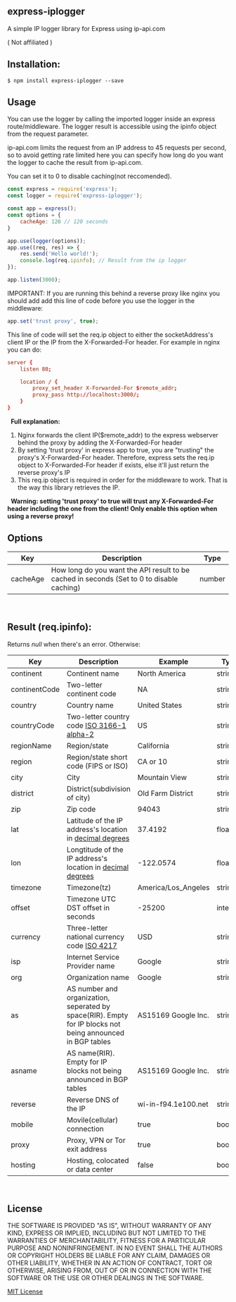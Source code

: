 ## express-iplogger

A simple IP logger library for Express using ip-api.com

( Not affiliated )

## Installation:

    $ npm install express-iplogger --save

## Usage

You can use the logger by calling the imported logger inside an express route/middleware. The logger result is accessible using the ipinfo object from the request parameter.

ip-api.com limits the request from an IP address to 45 requests per second, so to avoid getting rate limited here you can specify how long do you want the logger to cache the result from ip-api.com.

You can set it to 0 to disable caching(not reccomended).
```js
const express = require('express');
const logger = require('express-iplogger');

const app = express();
const options = {
	cacheAge: 120 // 120 seconds
}

app.use(logger(options));
app.use((req, res) => {
	res.send('Hello world!');
	console.log(req.ipinfo); // Result from the ip logger
});

app.listen(3000);
```

IMPORTANT: If you are running this behind a reverse proxy like nginx you should add add this line of code before you use the logger in the middleware:

```js
app.set('trust proxy', true);
```

This line of code will set the req.ip object to either the socketAddress's client IP or the IP from the X-Forwarded-For header. For example in nginx you can do:
```conf
server {
	listen 80;

	location / {
		proxy_set_header X-Forwarded-For $remote_addr;
		proxy_pass http://localhost:3000/;
	}
}
```

&nbsp;
**Full explanation:**
1. Nginx forwards the client IP($remote_addr) to the express webserver behind the proxy by adding the X-Forwarded-For header
2. By setting 'trust proxy' in express app to true, you are "trusting" the proxy's X-Forwarded-For header. Therefore, express sets the req.ip object to X-Forwarded-For header if exists, else it'll just return the reverse proxy's IP
3. This req.ip object is required in order for the middleware to work. That is the way this library retrieves the IP.

&nbsp;
**Warning: setting 'trust proxy' to true will trust any X-Forwarded-For header including the one from the client! Only enable this option when using a reverse proxy!**

## Options
| Key      | Description                                                                               | Type   |
|----------|-------------------------------------------------------------------------------------------|--------|
| cacheAge | How long do you want the API result to be cached in seconds (Set to 0 to disable caching) | number |

&nbsp;
## Result (req.ipinfo):

Returns *null* when there's an error. Otherwise:

| Key           | Description                                                                                                 | Example             | Type    |
|---------------|-------------------------------------------------------------------------------------------------------------|---------------------|---------|
| continent     | Continent name                                                                                              | North America       | string  |
| continentCode | Two-letter continent code                                                                                   | NA                  | string  |
| country       | Country name                                                                                                | United States       | string  |
| countryCode   | Two-letter country code [ISO 3166-1 alpha-2](https://en.wikipedia.org/wiki/ISO_3166-1_alpha-2)              | US                  | string  |
| regionName    | Region/state                                                                                                | California          | string  |
| region        | Region/state short code (FIPS or ISO)                                                                       | CA or 10            | string  |
| city          | City                                                                                                        | Mountain View       | string  |
| district      | District(subdivision of city)                                                                               | Old Farm District   | string  |
| zip           | Zip code                                                                                                    | 94043               | string  |
| lat           | Latitude of the IP address's location in [decimal degrees](https://en.wikipedia.org/wiki/Decimal_degrees)   | 37.4192             | float   |
| lon           | Longtitude of the IP address's location in [decimal degrees](https://en.wikipedia.org/wiki/Decimal_degrees) | -122.0574           | float   |
| timezone      | Timezone(tz)                                                                                                | America/Los_Angeles | string  |
| offset        | Timezone UTC DST offset in seconds                                                                          | -25200              | integer |
| currency      | Three-letter national currency code [ISO 4217](https://en.wikipedia.org/wiki/ISO_4217)                      | USD                 | string  |
| isp           | Internet Service Provider name                                                                              | Google              | string  |
| org           | Organization name                                                                                           | Google              | string  |
| as            | AS number and organization, seperated by space(RIR). Empty for IP blocks not being announced in BGP tables  | AS15169 Google Inc. | string  |
| asname        | AS name(RIR). Empty for IP blocks not being announced in BGP tables                                         | AS15169 Google Inc. | string  |
| reverse       | Reverse DNS of the IP                                                                                       | wi-in-f94.1e100.net | string  |
| mobile        | Movile(cellular) connection                                                                                 | true                | boolean |
| proxy         | Proxy, VPN or Tor exit address                                                                              | true                | boolean |
| hosting       | Hosting, colocated or data center                                                                           | false               | boolean |

&nbsp;
## License
THE SOFTWARE IS PROVIDED "AS IS", WITHOUT WARRANTY OF ANY KIND, EXPRESS OR IMPLIED, INCLUDING BUT NOT LIMITED TO THE WARRANTIES OF MERCHANTABILITY, FITNESS FOR A PARTICULAR PURPOSE AND NONINFRINGEMENT. IN NO EVENT SHALL THE AUTHORS OR COPYRIGHT HOLDERS BE LIABLE FOR ANY CLAIM, DAMAGES OR OTHER LIABILITY, WHETHER IN AN ACTION OF CONTRACT, TORT OR OTHERWISE, ARISING FROM, OUT OF OR IN CONNECTION WITH THE SOFTWARE OR THE USE OR OTHER DEALINGS IN THE SOFTWARE.

[MIT License](https://opensource.org/licenses/MIT)








